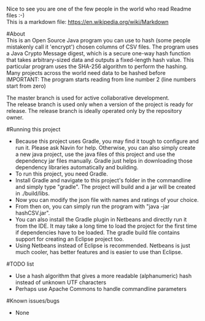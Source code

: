 Nice to see you are one of the few people in the world who read Readme files :-)  
This is a markdown file: https://en.wikipedia.org/wiki/Markdown  

#About  
This is an Open Source Java program you can use to hash (some people mistakenly call it 'encrypt') chosen columns of CSV files.
The program uses a Java Crypto Message digest, which is a secure one-way hash function that takes arbitrary-sized data and outputs a fixed-length hash value.
This particular program uses the SHA-256 algorithm to perform the hashing.
Many projects across the world need data to be hashed before 
IMPORTANT: The program starts reading from line number 2 (line numbers start from zero)

The master branch is used for active collaborative development.   
The release branch is used only when a version of the project is ready for release. The release branch is ideally operated only by the repository owner.  
  
#Running this project  
* Because this project uses Gradle, you may find it tough to configure and run it. Please ask Navin for help. Otherwise, you can also simply create a new java project, use the java files of this project and use the dependency jar files manually. Gradle just helps in downloading those dependency libraries automatically and building.
* To run this project, you need Gradle.   
* Install Gradle and navigate to this project's folder in the commandline and simply type "gradle". The project will build and a jar will be created in ./build/libs.  
* Now you can modify the json file with names and ratings of your choice.  
* From then on, you can simply run the program with "java -jar hashCSV.jar".  
* You can also install the Gradle plugin in Netbeans and directly run it from the IDE. It may take a long time to load the project for the first time if dependencies have to be loaded. The gradle build file contains support for creating an Eclipse project too.   
* Using Netbeans instead of Eclipse is recommended. Netbeans is just much cooler, has better features and is easier to use than Eclipse.  
  
#TODO list  
* Use a hash algorithm that gives a more readable (alphanumeric) hash instead of unknown UTF characters
* Perhaps use Apache Commons to handle commandline parameters
  
#Known issues/bugs  
* None


